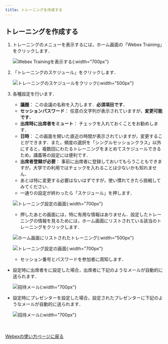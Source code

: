 ```yaml
---
title: トレーニングを作成する
---
```


## トレーニングを作成する
1. トレーニングのメニューを表示するには，ホーム画面の「Webex Training」をクリックします．

	![Webex Trainingを表示する](img/webex_toppage_training.png){:width="700px"}

2. 「トレーニングのスケジュール」をクリックします．

	![トレーニングのスケジュールをクリック](img/webex_training_top.png){:width="500px"}


3. 各種設定を行います．
	* **議題**： この会議の名称を入力します．**必須項目です．**
	* **セッションパスワード**： 任意の文字列が表示されていますが，**変更可能です．**
	* **出席時に出席者をミュート**： チェックを入れておくことをお勧めします．
	* **日時**： この画面を開いた直近の時間が表示されていますが，変更することができます．また，頻度の選択を「シングルセッションクラス」以外にすると，複数回にわたるトレーニングをまとめてスケジュールできるため，講義等の設定には便利です．
	* **出席者登録が必要**： 事前に出席者に登録しておいてもらうこともできますが，大学での利用ではチェックを入れることは少ないかも知れません．
	* あとは特に変更する必要はないはずですが，使い慣れてきたら挑戦してみてください．
	* 一通りの設定が終わったら「スケジュール」を押します．

	![トレーニング設定の画面](img/webex_training_setting.png){:width="700px"}

	* 押したあとの画面には，特に有用な情報はありません．設定したトレーニングの情報を見るためには，ホーム画面にリストされている該当のトレーニングをクリックします．

	![ホーム画面にリストされたトレーニング](img/webex_training_toppage_list.png){:width="500px"}

	![トレーニング設定の画面](img/webex_training_info.png){:width="700px"}

	* セッション番号とパスワードを参加者に周知します．

* 設定時に出席者をに設定した場合，出席者に下記のようなメールが自動的に送られます．

	![招待メール](img/webex_training_mail_participant.png){:width="700px"}

* 設定時にプレゼンターを設定した場合，設定されたプレゼンターに下記のようなメールが自動的に送られます．

	![招待メール](img/webex_training_mail_presenter.png){:width="700px"}

<br>
<br>
<a href="index" target="_blank">Webexの使い方ページに戻る</a>
